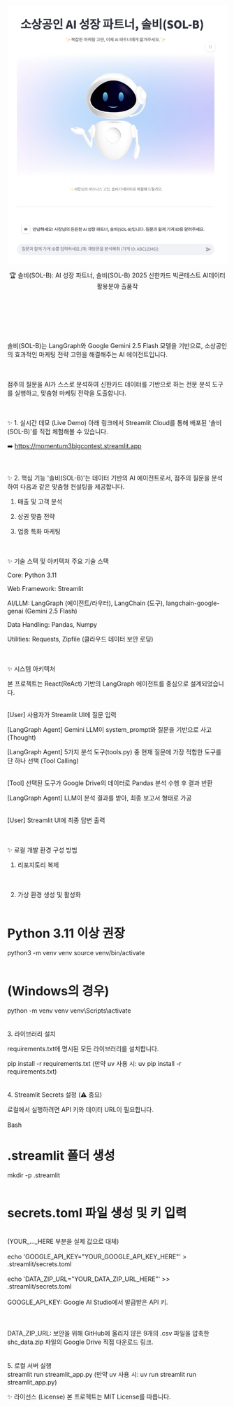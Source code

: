 <div align="center">

<img src= "assets/ui.png" alt="솔비(SOL-B) AI 마케팅 상담사" width="700"/>

🏆 솔비(SOL-B): AI 성장 파트너, 솔비(SOL-B)
2025 신한카드 빅콘테스트 AI데이터 활용분야 출품작
<br><br><br><br><br><br><br>
</div>

<div align="center">

</div>

솔비(SOL-B)는 LangGraph와 Google Gemini 2.5 Flash 모델을 기반으로, 소상공인의 효과적인 마케팅 전략 고민을 해결해주는 AI 에이전트입니다. <br><br><br>

점주의 질문을 AI가 스스로 분석하여 신한카드 데이터를 기반으로 하는 전문 분석 도구를 실행하고, 맞춤형 마케팅 전략을 도출합니다.<br><br><br>



✨ 1. 실시간 데모 (Live Demo)
아래 링크에서 Streamlit Cloud를 통해 배포된 '솔비(SOL-B)'를 직접 체험해볼 수 있습니다.

➡️ https://momentum3bigcontest.streamlit.app<br><br><br>


✨ 2. 핵심 기능
'솔비(SOL-B)'는 데이터 기반의 AI 에이전트로서, 점주의 질문을 분석하여 다음과 같은 맞춤형 컨설팅을 제공합니다.

1) 매출 및 고객 분석

2) 상권 맞춤 전략

3) 업종 특화 마케팅<br><br><br>



✨ 기술 스택 및 아키텍처
주요 기술 스택

Core: Python 3.11

Web Framework: Streamlit

AI/LLM: LangGraph (에이전트/라우터), LangChain (도구), langchain-google-genai (Gemini 2.5 Flash)

Data Handling: Pandas, Numpy

Utilities: Requests, Zipfile (클라우드 데이터 보안 로딩)<br><br><br>

✨ 시스템 아키텍처

본 프로젝트는 React(ReAct) 기반의 LangGraph 에이전트를 중심으로 설계되었습니다.<br><br>

[User] 사용자가 Streamlit UI에 질문 입력

[LangGraph Agent] Gemini LLM이 system_prompt와 질문을 기반으로 사고(Thought)

[LangGraph Agent] 5가지 분석 도구(tools.py) 중 현재 질문에 가장 적합한 도구를 단 하나 선택 (Tool Calling)<br><br>

[Tool] 선택된 도구가 Google Drive의 데이터로 Pandas 분석 수행 후 결과 반환

[LangGraph Agent] LLM이 분석 결과를 받아, 최종 보고서 형태로 가공<br><br>

[User] Streamlit UI에 최종 답변 출력<br><br><br>


✨ 로컬 개발 환경 구성 방법
1. 리포지토리 복제<br><br><br>

2. 가상 환경 생성 및 활성화
<br><br>
# Python 3.11 이상 권장
python3 -m venv venv
source venv/bin/activate
<br><br>
# (Windows의 경우)
python -m venv venv
venv\Scripts\activate
<br><br><br>
3. 라이브러리 설치

requirements.txt에 명시된 모든 라이브러리를 설치합니다.

pip install -r requirements.txt
(만약 uv 사용 시: uv pip install -r requirements.txt)
<br><br><br>
4. Streamlit Secrets 설정 (⚠️ 중요)

로컬에서 실행하려면 API 키와 데이터 URL이 필요합니다.
<br><br>
Bash
# .streamlit 폴더 생성
mkdir -p .streamlit
<br><br>
# secrets.toml 파일 생성 및 키 입력
<br> (YOUR_..._HERE 부분을 실제 값으로 대체)<br><br>
echo 'GOOGLE_API_KEY="YOUR_GOOGLE_API_KEY_HERE"' > .streamlit/secrets.toml <br><br>
echo 'DATA_ZIP_URL="YOUR_DATA_ZIP_URL_HERE"' >> .streamlit/secrets.toml<br><br>
GOOGLE_API_KEY: Google AI Studio에서 발급받은 API 키.<br><br>
<br><br>
DATA_ZIP_URL: 보안을 위해 GitHub에 올리지 않은 9개의 .csv 파일을 압축한 shc_data.zip 파일의 Google Drive 직접 다운로드 링크.
<br><br><br>
5. 로컬 서버 실행
<br>
streamlit run streamlit_app.py
(만약 uv 사용 시: uv run streamlit run streamlit_app.py)

✨ 라이선스 (License)
본 프로젝트는 MIT License를 따릅니다.

